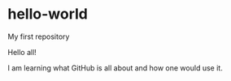 # hello-world
My first repository

Hello all!

I am learning what GitHub is all about and how one would use it.
